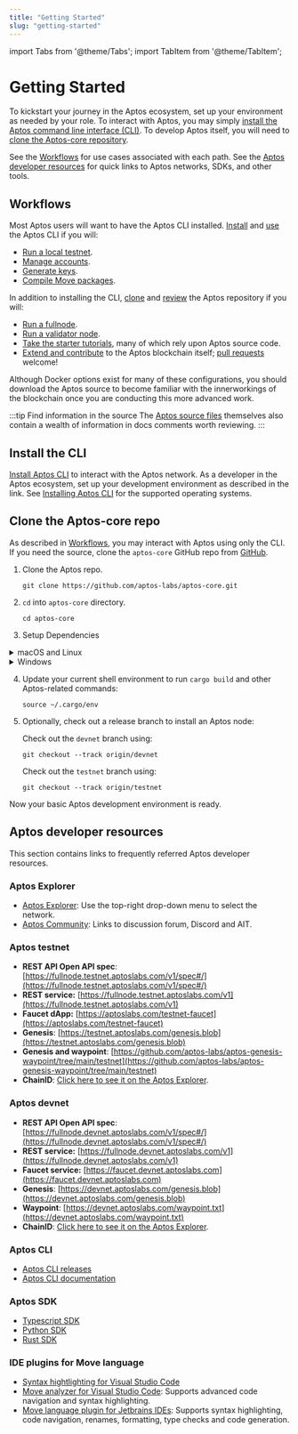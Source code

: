 ```yaml
---
title: "Getting Started"
slug: "getting-started"
---
```


import Tabs from '@theme/Tabs';
import TabItem from '@theme/TabItem';

# Getting Started

To kickstart your journey in the Aptos ecosystem, set up your environment as needed by your role. To interact with Aptos, you may simply [install the Aptos command line interface (CLI)](#install-the-cli). To develop Aptos itself, you will need to [clone the Aptos-core repository](#clone-the-Aptos-core-repo).

See the [Workflows](#workflows) for use cases associated with each path. See the [Aptos developer resources](#aptos-developer-resources) for quick links to Aptos networks, SDKs, and other tools.

## Workflows

Most Aptos users will want to have the Aptos CLI installed. [Install](../cli-tools/aptos-cli-tool/install-aptos-cli.md) and [use](../cli-tools/aptos-cli-tool/use-aptos-cli.md) the Aptos CLI if you will:

* [Run a local testnet](../nodes/local-testnet/using-cli-to-run-a-local-testnet.md).
* [Manage accounts](../cli-tools/aptos-cli-tool/use-aptos-cli.md#account-examples).
* [Generate keys](../cli-tools/aptos-cli-tool/use-aptos-cli.md#key-examples).
* [Compile Move packages](../cli-tools/aptos-cli-tool/use-aptos-cli.md#move-examples).

In addition to installing the CLI, [clone](#clone-the-aptos-core-repo) and [review](https://github.com/aptos-labs/aptos-core) the Aptos repository if you will:

* [Run a fullnode](../nodes/full-node/index.md).
* [Run a validator node](../nodes/validator-node/index.md).
* [Take the starter tutorials](../tutorials/index.md), many of which rely upon Aptos source code.
* [Extend and contribute](https://github.com/aptos-labs/aptos-core) to the Aptos blockchain itself; [pull requests](https://github.com/aptos-labs/aptos-core/pulls) welcome!

Although Docker options exist for many of these configurations, you should download the Aptos source to become familiar with the innerworkings of the blockchain once you are conducting this more advanced work.

:::tip Find information in the source
The [Aptos source files](https://github.com/aptos-labs/aptos-core) themselves also contain a wealth of information in docs comments worth reviewing.
:::

## Install the CLI

[Install Aptos CLI](../cli-tools/aptos-cli-tool/install-aptos-cli.md) to interact with the Aptos network. As a developer in the Aptos ecosystem, set up your development environment as described in the link. See [Installing Aptos CLI](../cli-tools/aptos-cli-tool/install-aptos-cli.md) for the supported operating systems.

## Clone the Aptos-core repo

As described in [Workflows](#workflows), you may interact with Aptos using only the CLI. If you need the source, clone the `aptos-core` GitHub repo from [GitHub](https://github.com/aptos-labs/aptos-core).

1. Clone the Aptos repo.

      ```
      git clone https://github.com/aptos-labs/aptos-core.git
      ```

2. `cd` into `aptos-core` directory.

    ```
    cd aptos-core
    ```
3. Setup Dependencies
<details>
<summary>macOS and Linux</summary>
Run the `scripts/dev_setup.sh` Bash script as shown below. This will prepare your developer environment by installing most of the dependencies needed to build, test and inspect Aptos Core. Note, you may be prompted for your password:

    ```
    ./scripts/dev_setup.sh
    ```
    :::tip
    You can see the available options for the script by running `./scripts/dev_setup.sh --help`
    :::
</details>
<details>
<summary>Windows</summary>

:::tip
The aptos-core codebase currently has no script similar to the `dev_setup.sh` script for
Windows.  All dependencies must be manually installed.
:::

**> Manual installation of dependencies**

1. Install [Rust](https://www.rust-lang.org/tools/install).
1. Install [Git](https://git-scm.com/download).
1. Install [CMake](https://cmake.org/download/).
1. If on Windows ARM, install [Visual Studio Preview](https://visualstudio.microsoft.com/vs/preview/).
1. Install [C++ build tools for Windows](https://visualstudio.microsoft.com/downloads/#microsoft-visual-c-redistributable-for-visual-studio-2022).
1. Install [LLVM](https://releases.llvm.org/).
</details>

4. Update your current shell environment to run `cargo build` and other Aptos-related commands:

    ```
    source ~/.cargo/env
    ```

5. Optionally, check out a release branch to install an Aptos node:

    <Tabs groupId="network">
    <TabItem value="devnet" label="Devnet">

    Check out the `devnet` branch using:

    ```
    git checkout --track origin/devnet
    ```
    </TabItem>
    <TabItem value="testnet" label="Testnet" default>

    Check out the `testnet` branch using:

    ```
    git checkout --track origin/testnet
    ```
    </TabItem>
    </Tabs>

Now your basic Aptos development environment is ready.

## Aptos developer resources

This section contains links to frequently referred Aptos developer resources. 

### Aptos Explorer

- [Aptos Explorer](https://explorer.aptoslabs.com/): Use the top-right drop-down menu to select the network.
- [Aptos Community](https://aptoslabs.com/community): Links to discussion forum, Discord and AIT.

### Aptos testnet

- **REST API Open API spec**: [https://fullnode.testnet.aptoslabs.com/v1/spec#/](https://fullnode.testnet.aptoslabs.com/v1/spec#/)
- **REST service:** [https://fullnode.testnet.aptoslabs.com/v1](https://fullnode.testnet.aptoslabs.com/v1)
- **Faucet dApp:** [https://aptoslabs.com/testnet-faucet](https://aptoslabs.com/testnet-faucet)
- **Genesis**: [https://testnet.aptoslabs.com/genesis.blob](https://testnet.aptoslabs.com/genesis.blob)
- **Genesis and waypoint**: [https://github.com/aptos-labs/aptos-genesis-waypoint/tree/main/testnet](https://github.com/aptos-labs/aptos-genesis-waypoint/tree/main/testnet)
- **ChainID**: [Click here to see it on the Aptos Explorer](https://explorer.aptoslabs.com/?network=testnet).

### Aptos devnet

- **REST API Open API spec**: [https://fullnode.devnet.aptoslabs.com/v1/spec#/](https://fullnode.devnet.aptoslabs.com/v1/spec#/)
- **REST service:** [https://fullnode.devnet.aptoslabs.com/v1](https://fullnode.devnet.aptoslabs.com/v1)
- **Faucet service:** [https://faucet.devnet.aptoslabs.com](https://faucet.devnet.aptoslabs.com)
- **Genesis**: [https://devnet.aptoslabs.com/genesis.blob](https://devnet.aptoslabs.com/genesis.blob)
- **Waypoint**: [https://devnet.aptoslabs.com/waypoint.txt](https://devnet.aptoslabs.com/waypoint.txt)
- **ChainID**: [Click here to see it on the Aptos Explorer](https://explorer.aptoslabs.com/?network=devnet).

### Aptos CLI

- [Aptos CLI releases](https://github.com/aptos-labs/aptos-core/releases?q=cli&expanded=true)
- [Aptos CLI documentation](/cli-tools/aptos-cli-tool/aptos-cli-index)

### Aptos SDK

- [Typescript SDK](../sdks/ts-sdk/index.md)
- [Python SDK](../sdks/python-sdk.md)
- [Rust SDK](../sdks/rust-sdk.md)

### IDE plugins for Move language

- [Syntax hightlighting for Visual Studio Code](https://marketplace.visualstudio.com/items?itemName=damirka.move-syntax)
- [Move analyzer for Visual Studio Code](https://marketplace.visualstudio.com/items?itemName=move.move-analyzer): Supports advanced code navigation and syntax highlighting.
- [Move language plugin for Jetbrains IDEs](https://plugins.jetbrains.com/plugin/14721-move-language): Supports syntax highlighting, code navigation, renames, formatting, type checks and code generation.
